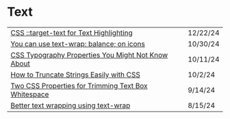 # Text

|                                                                                                                                                          |          |
| -------------------------------------------------------------------------------------------------------------------------------------------------------- | -------- |
| [CSS ::target-text for Text Highlighting](https://app.daily.dev/posts/css-target-text-for-text-highlighting-pxpex2ppj)                                   | 12/22/24 |
| [You can use text-wrap: balance; on icons](https://shkspr.mobi/blog/2024/10/you-can-use-text-wrap-balance-on-icons/)                                     | 10/30/24 |
| [CSS Typography Properties You Might Not Know About](https://webdeveloper.beehiiv.com/p/css-typography-properties-you-might-not-know-about?ref=dailydev) | 10/11/24 |
| [How to Truncate Strings Easily with CSS](https://www.thisdot.co/blog/how-to-truncate-strings-easily-with-css?ref=dailydev)                              | 10/2/24  |
| [Two CSS Properties for Trimming Text Box Whitespace](https://css-tricks.com/two-css-properties-for-trimming-text-box-whitespace/?ref=dailydev)          | 9/14/24  |
| [Better text wrapping using text-wrap](https://app.daily.dev/posts/better-text-wrapping-using-text-wrap-ama8yffxu)                                       | 8/15/24  |
